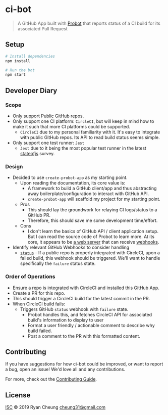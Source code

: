 # ci-bot

> A GitHub App built with [Probot](https://github.com/probot/probot) that reports status of a CI build for its associated Pull Request

## Setup

```sh
# Install dependencies
npm install

# Run the bot
npm start
```

## Developer Diary

### Scope
* Only support Public GitHub repos.
* Only support one CI platform: `CircleCI`, but will keep in mind how to make it such that more CI platforms could be supported.
  * `CircleCI` due to my personal familiarity with it. It's easy to integrate with public GitHub repos. Its API to read build status seems simple.
* Only support one test runner:  `Jest`
  * `Jest` due to it being the most popular test runner in the latest [stateofjs](https://2018.stateofjs.com/testing/jest/) survey.
  
### Design 
* Decided to use `create-probot-app` as my starting point. 
  * Upon reading the documentation, its core value is:
      * A framework to build a GitHub client/app and thus abstracting away boilerplate/configuration to interact with GitHub API.
      * `create-probot-app` will scaffold my project for my starting point.
  * Pros
    * This should lay the groundwork for relaying CI logs/status to a GitHub PR.
    * Therefore, this should save me some development time/effort. 
  * Cons
    * I don't learn the basics of GitHub API / client application setup. But I can read the source code of Probot to learn more. At its core, it appears to be [a web server](https://github.com/octokit/webhooks) that can receive [webhooks](https://github.com/octokit/webhooks).
 * Identify relevant GitHub Webhooks to consider handling
   * [`status`](https://developer.github.com/v3/activity/events/types/#statusevent) - If a public repo is properly integrated with CircleCI, upon a failed build, this webhook should be triggered. We'll want to handle specifically the `failure` status state.

### Order of Operations
* Ensure a repo is integrated with CircleCI and installed this GitHub App.
* Create a PR for this repo.
* This should trigger a CircleCI build for the latest commit in the PR.
* When CircleCI build fails:
  * Triggers GitHub `status` webhook with `failure` state.
    * Probot handles this, and fetches CircleCI API for associated build's information to display to user
    * Format a user friendly / actionable comment to describe why build failed.
    * Post a comment to the PR with this formatted content.

## Contributing

If you have suggestions for how ci-bot could be improved, or want to report a bug, open an issue! We'd love all and any contributions.

For more, check out the [Contributing Guide](CONTRIBUTING.md).

## License

[ISC](LICENSE) © 2019 Ryan Cheung <cheung31@gmail.com>

